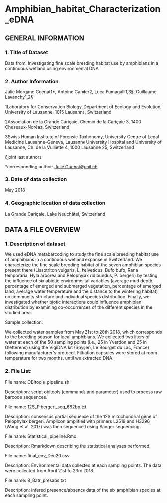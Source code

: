 # Amphibian_habitat_Characterization_eDNA

## GENERAL INFORMATION


### 1. Title of Dataset 

Data from: Investigating fine scale breeding habitat use by amphibians in a continuous wetland using environmental DNA


### 2. Author Information

Julie Morgane Guenat1*, Antoine Gander2, Luca Fumagalli1,3§, Guillaume Lavanchy1,2§

1Laboratory for Conservation Biology, Department of Ecology and Evolution, University of Lausanne, 1015 Lausanne, Switzerland

2Association de la Grande Cariçaie, Chemin de la Cariçaie 3, 1400 Cheseaux-Noréaz, Switzerland

3Swiss Human Institute of Forensic Taphonomy, University Centre of Legal Medicine Lausanne-Geneva, Lausanne University Hospital and University of Lausanne, Ch. de la Vulliette 4, 1000 Lausanne 25, Switzerland

§joint last authors

*corresponding author: Julie.Guenat@unil.ch


### 3. Date of data collection 

May 2018


### 4. Geographic location of data collection 

La Grande Cariçaie, Lake Neuchâtel, Switzerland


## DATA & FILE OVERVIEW


### 1. Description of dataset

We used eDNA metabarcoding to study the fine scale breeding habitat use of amphibians in a continuous wetland expanse in Switzerland. We characterize the fine scale breeding habitat of the seven amphibian species present there (Lissotriton vulgaris, L. helveticus, Bufo bufo, Rana temporaria, Hyla arborea and Pelophylax ridibundus, P. bergeri) by testing the influence of six abiotic environmental variables (average mud depth, percentage of emerged and submerged vegetation, percentage of emerged land, average water temperature and the distance to the wintering habitat) on community structure and individual species distribution. Finally, we investigated whether biotic interactions could influence amphibian distribution by examining co-occurrences of the different species in the studied area.


Sample collection:

We collected water samples from May 21st to 28th 2018, which corresponds to the breeding season for local amphibians. We collected two liters of water at each of the 50 sampling points (i.e., 25 in Yverdon and 25 in Gletterens) using the VigiDNA kit (Spygen, Le Bourget du Lac, France) following manufacturer's protocol. Filtration capsules were stored at room temperature for two months, until we extracted DNA.


### 2. File List: 
	
File name: OBItools_pipeline.sh

Description: script obitools (commands and parameter) used to process raw barcode sequences. 


File name: 12S_P.bergeri_seq_682bp.txt

Description: consensus partial sequence of the 12S mitochondrial gene of Pelophylax bergeri. Amplicon amplified with primers L2519 and H3296 (Wang et al. 2017) was then sequenced using Sanger sequencing. 


File name: Statistical_pipeline.Rmd

Description: Rmarkdown describing the statistical analyses performed. 


File name: final_env_Dec20.csv

Description: Environmental data collected at each sampling points. The data were collected from April 21st to 23rd 2018. 


File name: 8_Batr_presabs.txt

Description: Infered presence/absence data of the six amphibian species at each sampling point.  
